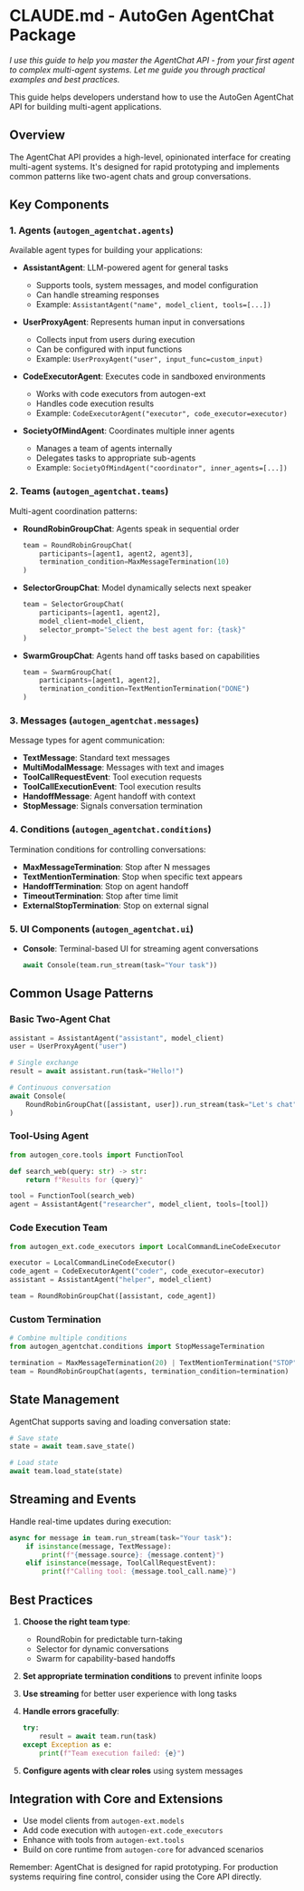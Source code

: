 # CLAUDE.md - AutoGen AgentChat Package

*I use this guide to help you master the AgentChat API - from your first agent to complex multi-agent systems. Let me guide you through practical examples and best practices.*

This guide helps developers understand how to use the AutoGen AgentChat API for building multi-agent applications.

## Overview

The AgentChat API provides a high-level, opinionated interface for creating multi-agent systems. It's designed for rapid prototyping and implements common patterns like two-agent chats and group conversations.

## Key Components

### 1. Agents (`autogen_agentchat.agents`)

Available agent types for building your applications:

- **AssistantAgent**: LLM-powered agent for general tasks
  - Supports tools, system messages, and model configuration
  - Can handle streaming responses
  - Example: `AssistantAgent("name", model_client, tools=[...])`

- **UserProxyAgent**: Represents human input in conversations
  - Collects input from users during execution
  - Can be configured with input functions
  - Example: `UserProxyAgent("user", input_func=custom_input)`

- **CodeExecutorAgent**: Executes code in sandboxed environments
  - Works with code executors from autogen-ext
  - Handles code execution results
  - Example: `CodeExecutorAgent("executor", code_executor=executor)`

- **SocietyOfMindAgent**: Coordinates multiple inner agents
  - Manages a team of agents internally
  - Delegates tasks to appropriate sub-agents
  - Example: `SocietyOfMindAgent("coordinator", inner_agents=[...])`

### 2. Teams (`autogen_agentchat.teams`)

Multi-agent coordination patterns:

- **RoundRobinGroupChat**: Agents speak in sequential order
  ```python
  team = RoundRobinGroupChat(
      participants=[agent1, agent2, agent3],
      termination_condition=MaxMessageTermination(10)
  )
  ```

- **SelectorGroupChat**: Model dynamically selects next speaker
  ```python
  team = SelectorGroupChat(
      participants=[agent1, agent2],
      model_client=model_client,
      selector_prompt="Select the best agent for: {task}"
  )
  ```

- **SwarmGroupChat**: Agents hand off tasks based on capabilities
  ```python
  team = SwarmGroupChat(
      participants=[agent1, agent2],
      termination_condition=TextMentionTermination("DONE")
  )
  ```

### 3. Messages (`autogen_agentchat.messages`)

Message types for agent communication:

- **TextMessage**: Standard text messages
- **MultiModalMessage**: Messages with text and images
- **ToolCallRequestEvent**: Tool execution requests
- **ToolCallExecutionEvent**: Tool execution results
- **HandoffMessage**: Agent handoff with context
- **StopMessage**: Signals conversation termination

### 4. Conditions (`autogen_agentchat.conditions`)

Termination conditions for controlling conversations:

- **MaxMessageTermination**: Stop after N messages
- **TextMentionTermination**: Stop when specific text appears
- **HandoffTermination**: Stop on agent handoff
- **TimeoutTermination**: Stop after time limit
- **ExternalStopTermination**: Stop on external signal

### 5. UI Components (`autogen_agentchat.ui`)

- **Console**: Terminal-based UI for streaming agent conversations
  ```python
  await Console(team.run_stream(task="Your task"))
  ```

## Common Usage Patterns

### Basic Two-Agent Chat
```python
assistant = AssistantAgent("assistant", model_client)
user = UserProxyAgent("user")

# Single exchange
result = await assistant.run(task="Hello!")

# Continuous conversation
await Console(
    RoundRobinGroupChat([assistant, user]).run_stream(task="Let's chat")
)
```

### Tool-Using Agent
```python
from autogen_core.tools import FunctionTool

def search_web(query: str) -> str:
    return f"Results for {query}"

tool = FunctionTool(search_web)
agent = AssistantAgent("researcher", model_client, tools=[tool])
```

### Code Execution Team
```python
from autogen_ext.code_executors import LocalCommandLineCodeExecutor

executor = LocalCommandLineCodeExecutor()
code_agent = CodeExecutorAgent("coder", code_executor=executor)
assistant = AssistantAgent("helper", model_client)

team = RoundRobinGroupChat([assistant, code_agent])
```

### Custom Termination
```python
# Combine multiple conditions
from autogen_agentchat.conditions import StopMessageTermination

termination = MaxMessageTermination(20) | TextMentionTermination("STOP")
team = RoundRobinGroupChat(agents, termination_condition=termination)
```

## State Management

AgentChat supports saving and loading conversation state:

```python
# Save state
state = await team.save_state()

# Load state
await team.load_state(state)
```

## Streaming and Events

Handle real-time updates during execution:

```python
async for message in team.run_stream(task="Your task"):
    if isinstance(message, TextMessage):
        print(f"{message.source}: {message.content}")
    elif isinstance(message, ToolCallRequestEvent):
        print(f"Calling tool: {message.tool_call.name}")
```

## Best Practices

1. **Choose the right team type**:
   - RoundRobin for predictable turn-taking
   - Selector for dynamic conversations
   - Swarm for capability-based handoffs

2. **Set appropriate termination conditions** to prevent infinite loops

3. **Use streaming** for better user experience with long tasks

4. **Handle errors gracefully**:
   ```python
   try:
       result = await team.run(task)
   except Exception as e:
       print(f"Team execution failed: {e}")
   ```

5. **Configure agents with clear roles** using system messages

## Integration with Core and Extensions

- Use model clients from `autogen-ext.models`
- Add code execution with `autogen-ext.code_executors`
- Enhance with tools from `autogen-ext.tools`
- Build on core runtime from `autogen-core` for advanced scenarios

Remember: AgentChat is designed for rapid prototyping. For production systems requiring fine control, consider using the Core API directly.